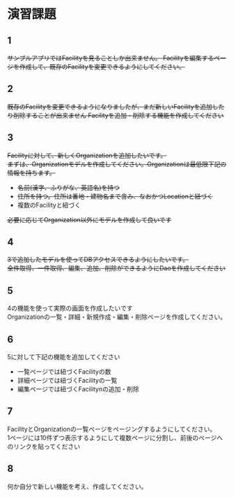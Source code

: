 # 演習課題

## 1

~~サンプルアプリではFacilityを見ることしか出来ません。
Facilityを編集するページを作成して、既存のFacilityを変更できるようにしてください。~~

## 2

~~既存のFacilityを変更できるようになりましたが、まだ新しいFacilityを追加したり削除することが出来ません
Facilityを追加・削除する機能を作成してください~~

## 3

~~Facilityに対して、新しくOrganizationを追加したいです。  
まずは、Organizationモデルを作成してください。Organizationは最低限下記の情報を持ちます。~~
 - ~~名前(漢字、ふりがな、英語名)を持つ~~
 - ~~住所を持つ。住所は番地・建物名まで含み、なおかつLocationと紐づく~~
 - 複数のFacilityと紐づく

~~必要に応じてOrganization以外にモデルを作成して良いです~~

## 4

~~3で追加したモデルを使ってDBアクセスできるようにしたいです。  
全件取得、一件取得、編集、追加、削除ができるようにDaoを作成してください~~

## 5

4の機能を使って実際の画面を作成したいです  
Organizationの一覧・詳細・新規作成・編集・削除ページを作成してください。  

## 6

5に対して下記の機能を追加してください  

 - 一覧ページでは紐づくFacilityの数  
 - 詳細ページでは紐づくFacilityの一覧  
 - 編集ページでは紐づくFacilitynの追加・削除  

## 7

FacilityとOrganizationの一覧ページをページングするようにしてください。  
1ページには10件ずつ表示するようにして複数ページに分割し、前後のページへのリンクを貼ってください  

## 8

何か自分で新しい機能を考え、作成してください。  
